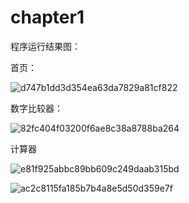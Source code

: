 # chapter1

程序运行结果图：

首页：

![d747b1dd3d354ea63da7829a81cf822](https://cdn.jsdelivr.net/gh/MW-S/MWCloudImg@main/datad747b1dd3d354ea63da7829a81cf822.png)

数字比较器：

![82fc404f03200f6ae8c38a8788ba264](https://cdn.jsdelivr.net/gh/MW-S/MWCloudImg@main/data82fc404f03200f6ae8c38a8788ba264.png)

计算器

![e81f925abbc89bb609c249daab315bd](https://cdn.jsdelivr.net/gh/MW-S/MWCloudImg@main/datae81f925abbc89bb609c249daab315bd.png)

![ac2c8115fa185b7b4a8e5d50d359e7f](https://cdn.jsdelivr.net/gh/MW-S/MWCloudImg@main/dataac2c8115fa185b7b4a8e5d50d359e7f.png)